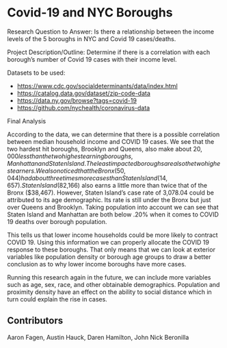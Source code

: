 # Covid-19 and NYC Boroughs
Research Question to Answer: Is there a relationship between the income levels of the 5 boroughs in NYC and Covid 19 cases/deaths.

Project Description/Outline: Determine if there is a correlation with each borough’s number of Covid 19 cases with their income level.

Datasets to be used: 
* https://www.cdc.gov/socialdeterminants/data/index.html 
* https://catalog.data.gov/dataset/zip-code-data 
* https://data.ny.gov/browse?tags=covid-19 
* https://github.com/nychealth/coronavirus-data 

Final Analysis

According to the data, we can determine that there is a possible correlation between median household income and COVID 19 cases. We see that the two hardest hit boroughs, Brooklyn and Queens, also make about $20,000 less than the two highest earning boroughs, Manhattan and Staten Island. The least impacted boroughs are also the two highest earners. We also noticed that the Bronx (50,044) had about three times more cases than Staten Island (14,657). Staten Island ($82,166) also earns a little more than twice that of the Bronx ($38,467). However, Staten Island’s case rate of 3,078.04 could be attributed to its age demographic. Its rate is still under the Bronx but just over Queens and Brooklyn. Taking population into account we can see that Staten Island and Manhattan are both below .20% when it comes to COVID 19 deaths over borough population.


This tells us that lower income households could be more likely to contract COVID 19. Using this information we can properly allocate the COVID 19 response to these boroughs. That only means that we can look at exterior variables like population density or borough age groups to draw a better conclusion as to why lower income boroughs have more cases. 

Running this research again in the future, we can include more variables such as age, sex, race, and other obtainable demographics. Population and proximity density have an effect on the ability to social distance which in turn could explain the rise in cases.


## Contributors
Aaron Fagen, Austin Hauck, Daren Hamilton, John Nick Beronilla
